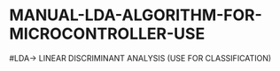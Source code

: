 # MANUAL-LDA-ALGORITHM-FOR-MICROCONTROLLER-USE
#LDA-> LINEAR DISCRIMINANT ANALYSIS  (USE FOR CLASSIFICATION)
